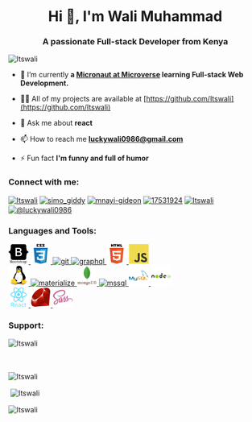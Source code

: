 <h1 align="center">Hi 👋, I'm Wali Muhammad</h1>
<h3 align="center">A passionate Full-stack Developer from Kenya</h3>

<p align="left"> <img src="https://komarev.com/ghpvc/?username=Itswali&label=Profile%20views&color=0e75b6&style=flat" alt="Itswali" /> </p>


- 🔭 I’m currently **a [Micronaut at Microverse](https://microverse.org) learning Full-stack Web Development.**

- 👨‍💻 All of my projects are available at [https://github.com/Itswali](https://github.com/Itswali)

- 💬 Ask me about **react**

- 📫 How to reach me **luckywali0986@gmail.com**

- ⚡ Fun fact **I'm funny and full of humor**

<h3 align="left">Connect with me:</h3>
<p align="left">
<a href="https://codepen.io/Itswali" target="blank"><img align="center" src="https://raw.githubusercontent.com/rahuldkjain/github-profile-readme-generator/master/src/images/icons/Social/codepen.svg" alt="Itswali" height="30" width="40" /></a>
<a href="https://twitter.com/simo_giddy" target="blank"><img align="center" src="https://raw.githubusercontent.com/rahuldkjain/github-profile-readme-generator/master/src/images/icons/Social/twitter.svg" alt="simo_giddy" height="30" width="40" /></a>
<a href="https://www.linkedin.com/in/wali-muhammad-666040244/" target="blank"><img align="center" src="https://raw.githubusercontent.com/rahuldkjain/github-profile-readme-generator/master/src/images/icons/Social/linked-in-alt.svg" alt="mnayi-gideon" height="30" width="40" /></a>
<a href="https://stackoverflow.com/users/19595376/wali-dexter" target="blank"><img align="center" src="https://raw.githubusercontent.com/rahuldkjain/github-profile-readme-generator/master/src/images/icons/Social/stack-overflow.svg" alt="17531924" height="30" width="40" /></a>
<a href="https://instagram.com/itslucky_wali" target="blank"><img align="center" src="https://raw.githubusercontent.com/rahuldkjain/github-profile-readme-generator/master/src/images/icons/Social/instagram.svg" alt="Itswali" height="30" width="40" /></a>
<a href="https://www.hackerrank.com/@luckywali0986" target="blank"><img align="center" src="https://raw.githubusercontent.com/rahuldkjain/github-profile-readme-generator/master/src/images/icons/Social/hackerrank.svg" alt="@luckywali0986" height="30" width="40" /></a>
</p>

<h3 align="left">Languages and Tools:</h3>
<p align="left"> <a href="https://getbootstrap.com" target="_blank" rel="noreferrer"> <img src="https://raw.githubusercontent.com/devicons/devicon/master/icons/bootstrap/bootstrap-plain-wordmark.svg" alt="bootstrap" width="40" height="40"/> </a> <a href="https://www.w3schools.com/css/" target="_blank" rel="noreferrer"> <img src="https://raw.githubusercontent.com/devicons/devicon/master/icons/css3/css3-original-wordmark.svg" alt="css3" width="40" height="40"/> </a> <a href="https://git-scm.com/" target="_blank" rel="noreferrer"> <img src="https://www.vectorlogo.zone/logos/git-scm/git-scm-icon.svg" alt="git" width="40" height="40"/> </a> <a href="https://graphql.org" target="_blank" rel="noreferrer"> <img src="https://www.vectorlogo.zone/logos/graphql/graphql-icon.svg" alt="graphql" width="40" height="40"/> </a> <a href="https://www.w3.org/html/" target="_blank" rel="noreferrer"> <img src="https://raw.githubusercontent.com/devicons/devicon/master/icons/html5/html5-original-wordmark.svg" alt="html5" width="40" height="40"/> </a> <a href="https://developer.mozilla.org/en-US/docs/Web/JavaScript" target="_blank" rel="noreferrer"> <img src="https://raw.githubusercontent.com/devicons/devicon/master/icons/javascript/javascript-original.svg" alt="javascript" width="40" height="40"/> </a> <a href="https://www.linux.org/" target="_blank" rel="noreferrer"> <br> <img src="https://raw.githubusercontent.com/devicons/devicon/master/icons/linux/linux-original.svg" alt="linux" width="40" height="40"/> </a> <a href="https://materializecss.com/" target="_blank" rel="noreferrer"> <img src="https://raw.githubusercontent.com/prplx/svg-logos/5585531d45d294869c4eaab4d7cf2e9c167710a9/svg/materialize.svg" alt="materialize" width="40" height="40"/> </a> <a href="https://www.mongodb.com/" target="_blank" rel="noreferrer"> <img src="https://raw.githubusercontent.com/devicons/devicon/master/icons/mongodb/mongodb-original-wordmark.svg" alt="mongodb" width="40" height="40"/> </a> <a href="https://www.microsoft.com/en-us/sql-server" target="_blank" rel="noreferrer"> <img src="https://www.svgrepo.com/show/303229/microsoft-sql-server-logo.svg" alt="mssql" width="40" height="40"/> </a> <a href="https://www.mysql.com/" target="_blank" rel="noreferrer"> <img src="https://raw.githubusercontent.com/devicons/devicon/master/icons/mysql/mysql-original-wordmark.svg" alt="mysql" width="40" height="40"/> </a> <a href="https://nodejs.org" target="_blank" rel="noreferrer"> <img src="https://raw.githubusercontent.com/devicons/devicon/master/icons/nodejs/nodejs-original-wordmark.svg" alt="nodejs" width="40" height="40"/> </a> <a href="https://www.postgresql.org" target="_blank" rel="noreferrer"><br><img src="https://raw.githubusercontent.com/devicons/devicon/master/icons/react/react-original-wordmark.svg" alt="react" width="40" height="40"/> </a> <a href="https://www.ruby-lang.org/en/" target="_blank" rel="noreferrer"> <img src="https://raw.githubusercontent.com/devicons/devicon/master/icons/ruby/ruby-original.svg" alt="ruby" width="40" height="40"/> </a> <a href="https://sass-lang.com" target="_blank" rel="noreferrer"> <img src="https://raw.githubusercontent.com/devicons/devicon/master/icons/sass/sass-original.svg" alt="sass" width="40" height="40"/> </a> </p>

<h3 align="left">Support:</h3>
<p><a href="https://www.buymeacoffee.com/Itswali"> <img align="left" src="https://cdn.buymeacoffee.com/buttons/v2/default-yellow.png" height="50" width="210" alt="Itswali" /></a></p><br><br><br>
<p><img align="center" src="https://github-readme-stats.vercel.app/api/top-langs?username=Itswali&show_icons=true&locale=en&layout=compact" alt="Itswali" /></p>

<p>&nbsp;<img align="center" src="https://github-readme-stats.vercel.app/api?username=Itswali&show_icons=true&locale=en" alt="Itswali" /></p>

<p><img align="center" src="https://github-readme-streak-stats.herokuapp.com/?user=Itswali&" alt="Itswali" /></p>
